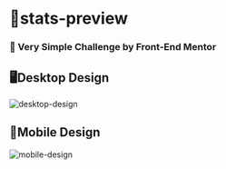 # 🎫stats-preview
### 📌 Very Simple Challenge by Front-End Mentor
## 🖥️Desktop Design
![desktop-design](https://github.com/user-attachments/assets/e58d46d2-8b15-4bdc-8e0f-d4cc701b953e)
## 📱Mobile Design
![mobile-design](https://github.com/user-attachments/assets/63ff9b3f-15b8-4f26-aaf4-deb6d833036c)
